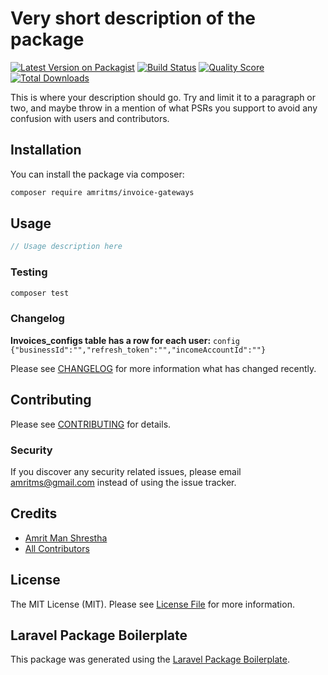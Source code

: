 # Very short description of the package

[![Latest Version on Packagist](https://img.shields.io/packagist/v/amritms/invoice-gateways.svg?style=flat-square)](https://packagist.org/packages/amritms/invoice-gateways)
[![Build Status](https://img.shields.io/travis/amritms/invoice-gateways/master.svg?style=flat-square)](https://travis-ci.org/amritms/invoice-gateways)
[![Quality Score](https://img.shields.io/scrutinizer/g/amritms/invoice-gateways.svg?style=flat-square)](https://scrutinizer-ci.com/g/amritms/invoice-gateways)
[![Total Downloads](https://img.shields.io/packagist/dt/amritms/invoice-gateways.svg?style=flat-square)](https://packagist.org/packages/amritms/invoice-gateways)

This is where your description should go. Try and limit it to a paragraph or two, and maybe throw in a mention of what PSRs you support to avoid any confusion with users and contributors.

## Installation

You can install the package via composer:

```bash
composer require amritms/invoice-gateways
```

## Usage

``` php
// Usage description here
```

### Testing

``` bash
composer test
```

### Changelog
**Invoices_configs table has a row for each user:**
```config {"businessId":"","refresh_token":"","incomeAccountId":""}```

Please see [CHANGELOG](CHANGELOG.md) for more information what has changed recently.

## Contributing

Please see [CONTRIBUTING](CONTRIBUTING.md) for details.

### Security

If you discover any security related issues, please email amritms@gmail.com instead of using the issue tracker.

## Credits

- [Amrit Man Shrestha](https://github.com/amritms)
- [All Contributors](../../contributors)

## License

The MIT License (MIT). Please see [License File](LICENSE.md) for more information.

## Laravel Package Boilerplate

This package was generated using the [Laravel Package Boilerplate](https://laravelpackageboilerplate.com).
